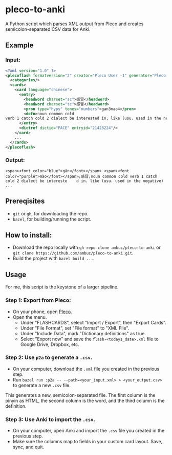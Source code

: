 # pleco-to-anki

A Python script which parses XML output from Pleco and creates
semicolon-separated CSV data for Anki.

## Example

### Input:

```xml
<?xml version="1.0" ?>
<plecoflash formatversion="2" creator="Pleco User -1" generator="Pleco 2.0 Flashcard Exporter" platform="Android" created="1605883885">
  <categories/>
  <cards>
    <card language="chinese">
      <entry>
        <headword charset="sc">感冒</headword>
        <headword charset="tc">感冒</headword>
        <pron type="hypy" tones="numbers">gan3mao4</pron>
        <defn>noun common cold
verb 1 catch cold 2 dialect be interested in; like (usu. used in the negative)</defn>
      </entry>
      <dictref dictid="PACE" entryid="21428224"/>
    </card>
    ...
  </cards>
</plecoflash>
```

### Output:

```csv
<span><font color="blue">găn</font></span> <span><font color="purple">mào</font></span>;感冒;noun common cold verb 1 catch cold 2 dialect be intereste    d in. like (usu. used in the negative)
...
```

## Prereqisites

*  `git` or `gh`, for downloading the repo.
*  `bazel`, for building/running the script.

## How to install:

*  Download the repo locally with `gh repo clone ambuc/pleco-to-anki` or
   `git clone https://github.com/ambuc/pleco-to-anki.git`.
*  Build the project with `bazel build ...`.

## Usage

For me, this script is the keystone of a larger pipeline.

### Step 1: Export from Pleco:

*  On your phone, open [Pleco](https://www.pleco.com/products/pleco-for-android/).
*  Open the menu. 
   *  Under "FLASHCARDS", select "Import / Export", then "Export Cards". 
   *  Under "File Format", set "File format" to "XML File".
   *  Under "Include Data", mark "Dictionary definitions" as true.
   *  Select "Export now" and save the `flash-<todays_date>.xml` file to
      Google Drive, Dropbox, etc.

### Step 2: Use `p2a` to generate a `.csv`.

*  On your computer, download the `.xml` file you created in the previous step.
*  Run `bazel run :p2a -- --path=<your_input.xml> > <your_output.csv>` to
   generate a new `.csv` file.
   
This generates a new, semicolon-separated file. The first column is the pinyin
as HTML, the second column is the word, and the third column is the definition.

### Step 3: Use Anki to import the `.csv`.

*  On your computer, open Anki and import the `.csv` file you created in the
   previous step.
*  Make sure the columns map to fields in your custom card layout. Save, sync,
   and quit.
